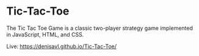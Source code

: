 # Tic-Tac-Toe

The Tic Tac Toe Game is a classic two-player strategy game implemented in JavaScript, HTML, and CSS. 

Live: https://denisavl.github.io/Tic-Tac-Toe/
